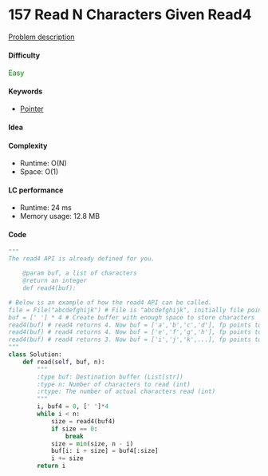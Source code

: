 157 Read N Characters Given Read4
=======================
[Problem description](https://leetcode.com/problems/read-n-characters-given-read4/)

#### Difficulty
<span style="color:green">Easy</span>

#### Keywords
- [Pointer](../categories/pointer.md)

#### Idea

#### Complexity
- Runtime: O(N)
- Space: O(1)
  
#### LC performance
- Runtime: 24 ms
- Memory usage: 12.8 MB

#### Code
```python
"""
The read4 API is already defined for you.

    @param buf, a list of characters
    @return an integer
    def read4(buf):

# Below is an example of how the read4 API can be called.
file = File("abcdefghijk") # File is "abcdefghijk", initially file pointer (fp) points to 'a'
buf = [' '] * 4 # Create buffer with enough space to store characters
read4(buf) # read4 returns 4. Now buf = ['a','b','c','d'], fp points to 'e'
read4(buf) # read4 returns 4. Now buf = ['e','f','g','h'], fp points to 'i'
read4(buf) # read4 returns 3. Now buf = ['i','j','k',...], fp points to end of file
"""
class Solution:
    def read(self, buf, n):
        """
        :type buf: Destination buffer (List[str])
        :type n: Number of characters to read (int)
        :rtype: The number of actual characters read (int)
        """
        i, buf4 = 0, [' ']*4
        while i < n:
            size = read4(buf4)
            if size == 0:
                break
            size = min(size, n - i)
            buf[i: i + size] = buf4[:size]
            i += size
        return i
```